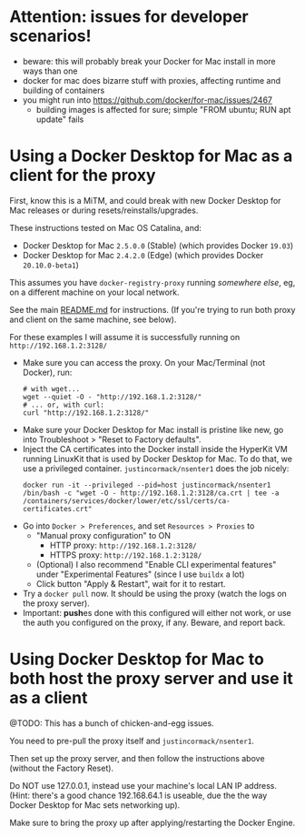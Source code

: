 # Attention: issues for developer scenarios!

- beware: this will probably break your Docker for Mac install in more ways than one
- docker for mac does bizarre stuff with proxies, affecting runtime and building of containers
- you might run into https://github.com/docker/for-mac/issues/2467 
  - building images is affected for sure; simple "FROM ubuntu; RUN apt update" fails

# Using a Docker Desktop for Mac as a client for the proxy

First, know this is a MiTM, and could break with new Docker Desktop for Mac releases or during resets/reinstalls/upgrades.

These instructions tested on Mac OS Catalina, and:
- Docker Desktop for Mac `2.5.0.0` (Stable) (which provides Docker `19.03`)
- Docker Desktop for Mac `2.4.2.0` (Edge) (which provides Docker `20.10.0-beta1`)

This assumes you have `docker-registry-proxy` running _somewhere else_, eg, on a different machine on your local network.

See the main [README.md](README.md) for instructions. (If you're trying to run both proxy and client on the same machine, see below).

For these examples I will assume it is successfully running on `http://192.168.1.2:3128/`

- Make sure you can access the proxy. On your Mac/Terminal (not Docker), run:
  ```shell script
  # with wget...
  wget --quiet -O - "http://192.168.1.2:3128/"
  # ... or, with curl:
  curl "http://192.168.1.2:3128/"
  ```
- Make sure your Docker Desktop for Mac install is pristine like new, go into Troubleshoot > "Reset to Factory defaults".
- Inject the CA certificates into the Docker install inside the HyperKit VM running LinuxKit that is used by Docker Desktop for Mac.
  To do that, we use a privileged container. `justincormack/nsenter1` does the job nicely: 
  ```shell script
  docker run -it --privileged --pid=host justincormack/nsenter1 /bin/bash -c "wget -O - http://192.168.1.2:3128/ca.crt | tee -a /containers/services/docker/lower/etc/ssl/certs/ca-certificates.crt"
  ```
- Go into `Docker > Preferences`, and set `Resources > Proxies` to 
  - "Manual proxy configuration" to ON
    - HTTP proxy: `http://192.168.1.2:3128/`
    - HTTPS proxy: `http://192.168.1.2:3128/`
  - (Optional) I also recommend "Enable CLI experimental features" under "Experimental Features" (since I use `buildx` a lot)
  - Click button "Apply & Restart", wait for it to restart.
- Try a `docker pull` now. It should be using the proxy (watch the logs on the proxy server).
- Important: **push**es done with this configured will either not work, or use the auth you configured on the proxy, if any. Beware, and report back.  
  

# Using Docker Desktop for Mac to both host the proxy server and use it as a client

@TODO: This has a bunch of chicken-and-egg issues. 

You need to pre-pull the proxy itself and `justincormack/nsenter1`.

Then set up the proxy server, and then follow the instructions above (without the Factory Reset).

Do NOT use 127.0.0.1, instead use your machine's local LAN IP address. (Hint: there's a good chance 192.168.64.1 is useable, due the the way Docker Desktop for Mac sets networking up).

Make sure to bring the proxy up after applying/restarting the Docker Engine.
